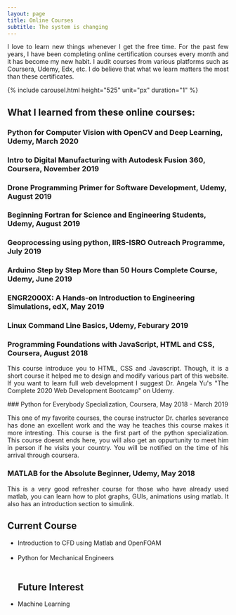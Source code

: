 ```yaml
---
layout: page
title: Online Courses
subtitle: The system is changing
---
```

<p align="justify">I love to learn new things whenever I get the free time. For the past few years, I have been completing online certification courses every month and it has become my new habit. I audit courses from various platforms such as Coursera, Udemy, Edx, etc. I do believe that what we learn matters the most than these certificates.</p>

   {% include carousel.html height="525" unit="px" duration="1" %}

<h2>What I learned from these online courses:</h2>

### Python for Computer Vision with OpenCV and Deep Learning, Udemy, March 2020
### Intro to Digital Manufacturing with Autodesk Fusion 360, Coursera, November 2019
### Drone Programming Primer for Software Development, Udemy, August 2019
### Beginning Fortran for Science and Engineering Students, Udemy, August 2019
### Geoprocessing using python, IIRS-ISRO Outreach Programme, July 2019
### Arduino Step by Step More than 50 Hours Complete Course, Udemy, June 2019
### ENGR2000X: A Hands-on Introduction to Engineering Simulations, edX, May 2019
### Linux Command Line Basics, Udemy, Feburary 2019
### Programming Foundations with JavaScript, HTML and CSS, Coursera, August 2018
<p align="justify">This course introduce you to HTML, CSS and Javascript. Though, it is a short course it helped me to design and modify various part of this website. If you want to learn full web development I suggest Dr. Angela Yu's "The Complete 2020 Web Development Bootcamp" on Udemy.<p>
### Python for Everybody Specialization, Coursera, May 2018 - March 2019
<p align="justify">This one of my favorite courses, the course instructor Dr. charles severance has done an excellent work and 
the way he teaches this course makes it more intresting. This course is the first part of the python specialization. This course
doesnt ends here, you will also get an oppurtunity to meet him in person if he visits your country. You will be notified on the time of 
his arrival through coursera.</p>

### MATLAB for the Absolute Beginner, Udemy, May 2018
<p align="justify">This is a very good refresher course for those who have already used matlab, you can learn
how to plot graphs, GUIs, animations using matlab. It also has an introduction section to simulink.</p>
   
	

	
<h2>Current Course</h2>
<ul> 
<li>Introduction to CFD using Matlab and OpenFOAM</li><br>
<li>Python for Mechanical Engineers</li><br>
</ul>  
<ul>  
<h2> Future Interest</h2>

<li> Machine Learning</li>


